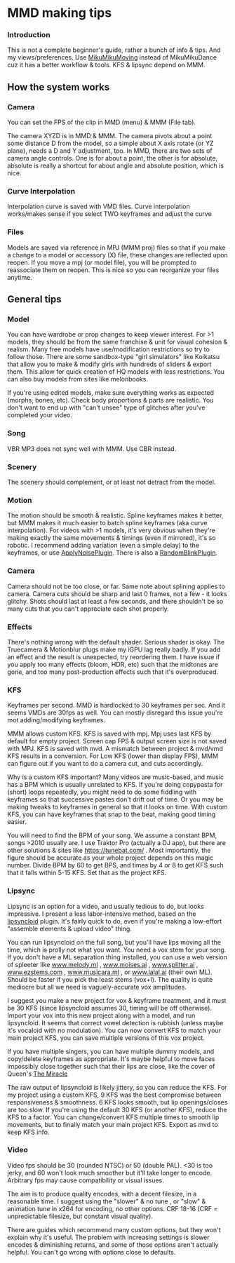 # MMD making tips

### Introduction

This is not a complete beginner's guide, rather a bunch of info & tips. And my views/preferences. Use [MikuMikuMoving](https://sites.google.com/site/mikumikumovingeng/home) instead of MikuMikuDance cuz it has a better workflow & tools. KFS & lipsync depend on MMM.

## How the system works

### Camera
You can set the FPS of the clip in MMD (menu) & MMM (File tab).

The camera XYZD is in MMD & MMM. The camera pivots about a point some distance D from the model, so a simple about X axis rotate (or YZ plane), needs a D and Y adjustment, too. In MMD, there are two sets of camera angle controls. One is for about a point, the other is for absolute, absolute is really a shortcut for about angle and absolute position, which is nice.

### Curve Interpolation
Interpolation curve is saved with VMD files. Curve interpolation works/makes sense if you select TWO keyframes and adjust the curve

### Files

Models are saved via reference in MPJ (MMM proj) files so that if you make a change to a model or accessory (X) file, these changes are reflected upon reopen. If you move a mpj (or model file), you will be prompted to reassociate them on reopen. This is nice so you can reorganize your files anytime.

## General tips

### Model

You can have wardrobe or prop changes to keep viewer interest. For >1 models, they should be from the same franchise & unit for visual cohesion & realism. Many free models have use/modification restrictions so try to follow those. There are some sandbox-type "girl simulators" like Koikatsu that allow you to make & modify girls with hundreds of sliders & export them. This allow for quick creation of HQ models with less restrictions. You can also buy models from sites like melonbooks.

If you're using edited models, make sure everything works as expected (morphs, bones, etc). Check body proportions & parts are realistic. You don't want to end up with "can't unsee" type of glitches after you've completed your video.

### Song

VBR MP3 does not sync well with MMM. Use CBR instead.

### Scenery

The scenery should complement, or at least not detract from the model.

### Motion

The motion should be smooth & realistic. Spline keyframes makes it better, but MMM makes it much easier to batch spline keyframes (aka curve interpolation). For videos with >1 models, it's very obvious when they're making exactly the same movements & timings (even if mirrored), it's so robotic. I recommend adding variation (even a simple delay) to the keyframes, or use [ApplyNoisePlugin](https://sorairo.pictures/3dcg/tools/). There is also a [RandomBlinkPlugin](http://t.co/jyNYVHUSzC).

### Camera

Camera should not be too close, or far. Same note about splining applies to camera. Camera cuts should be sharp and last 0 frames, not a few - it looks glitchy. Shots should last at least a few seconds, and there shouldn't be so many cuts that you can't appreciate each shot properly.

### Effects

There's nothing wrong with the default shader. Serious shader is okay. The Truecamera & Motionblur plugs make my iGPU lag really badly. If you add an effect and the result is unexpected, try reordering them. I have issue if you apply too many effects (bloom, HDR, etc) such that the midtones are gone, and too many post-production effects such that it's overproduced.

### KFS
Keyframes per second. MMD is hardlocked to 30 keyframes per sec. And it seems VMDs are 30fps as well. You can mostly disregard this issue you're mot adding/modifying keyframes.

MMM allows custom KFS. KFS is saved with mpj. Mpj uses last KFS by default for empty project. Screen cap FPS & output screen size is not saved with MPJ. KFS is saved with mvd. A mismatch between project & mvd/vmd KFS results in a conversion. For Low KFS (lower than display FPS), MMM can figure out if you want to do a camera cut, and cuts accordingly.

Why is a custom KFS important? Many videos are music-based, and music has a BPM which is usually unrelated to KFS. If you're doing copypasta for (short) loops repeatedly, you might need to do some fiddling with keyframes so that successive pastes don't drift out of time. Or you may be making tweaks to keyframes in general so that it looks on time. With custom KFS, you can have keyframes that snap to the beat, making good timing easier.

You will need to find the BPM of your song. We assume a constant BPM, songs >2010 usually are. I use Traktor Pro (actually a DJ app), but there are other solutions & sites like https://tunebat.com/ . Most importantly, the figure should be accurate as your whole project depends on this magic number. Divide BPM by 60 to get BPS, and times by 4 or 8 to get KFS such that it falls within 5-15 KFS. Set that as the project KFS.

### Lipsync
Lipsync is an option for a video, and usually tedious to do, but looks impressive. I present a less labor-intensive method, based on the [lipsyncloid](https://bowlroll.net/file/29218) plugin. It's fairly quick to do, even if you're making a low-effort "assemble elements & upload video" thing.

You can run lipsyncloid on the full song, but you'll have lips moving all the time, which is prolly not what you want. You need a vox stem for your song. If you don't have a ML separation thing installed, you can use a web version of spleeter like www.melody.ml , www.moises.ai , www.splitter.ai , www.ezstems.com , www.musicara.ml , or www.lalal.ai (their own ML). Should be faster if you pick the least stems (vox+I). The quality is quite mediocre but all we need is vaguely-accurate vox amplitudes.

I suggest you make a new project for vox & keyframe treatment, and it must be 30 KFS (since lipsyncloid assumes 30, timing will be off otherwise). Import your vox into this new project along with a model, and run lipsyncloid. It seems that correct vowel detection is rubbish (unless maybe it's vocaloid with no modulation). You can now convert KFS to match your main project KFS, you can save multiple versions of this vox project.

If you have multiple singers, you can have multiple dummy models, and copy/delete keyframes as appropriate. It's maybe helpful to move faces impossibly close together such that their lips are close, like the cover of Queen's [The Miracle](https://upload.wikimedia.org/wikipedia/en/e/e3/Queen_The_Miracle.png)

The raw output of lipsyncloid is likely jittery, so you can reduce the KFS. For my project using a custom KFS, 9 KFS was the best compromise between responsiveness & smoothness. 6 KFS looks smooth, but lip openings/closes are too slow. If you're using the default 30 KFS (or another KFS), reduce the KFS to a factor. You can change/convert KFS multiple times to smooth lip movements, but to finally match your main project KFS. Export as mvd to keep KFS info.

### Video
Video fps should be 30 (rounded NTSC) or 50 (double PAL). <30 is too jerky, and 60 won't look much smoother but it'll take longer to encode. Arbitrary fps may cause compatibility or visual issues.

The aim is to produce quality encodes, with a decent filesize, in a reasonable time. I suggest using the "slower" & no tune , or "slow" & animation tune in x264 for encoding, no other options. CRF 18-16 (CRF = unpredictable filesize, but constant visual quality).

There are guides which recommend many custom options, but they won't explain why it's useful. The problem with increasing settings is slower encodes & diminishing returns, and some of those options aren't actually helpful. You can't go wrong with options close to defaults.
